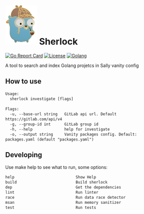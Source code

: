 # ![icon](./docs/images/icon.png) Sherlock
[![Go Report Card](https://goreportcard.com/badge/github.com/jwillker/sherlock)](https://goreportcard.com/report/github.com/jwillker/sherlock)
[![License](https://img.shields.io/badge/license-MIT-blue.svg)](https://raw.githubusercontent.com/jwillker/sherlock/main/LICENSE)
[![Golang](https://img.shields.io/badge/Go-1.18-blue.svg)](https://golang.org)

A tool to search and index Golang projetcs in Sally vanity config

## How to use

```
Usage:
  sherlock investigate [flags]

Flags:
  -u, --base-url string   GitLab api url. Default https://gitlab.com/api/v4
  -g, --group-id int      GitLab group id
  -h, --help              help for investigate
  -o, --output string     Vanity packages config. Default: packages.yaml (default "packages.yaml")
```

## Developing
Use make help to see what to run, some options:

```table
help                           Show Help
build                          Build sherlock
dep                            Get the dependencies
lint                           Run linter
race                           Run data race detector
msan                           Run memory sanitizer
test                           Run tests
```
